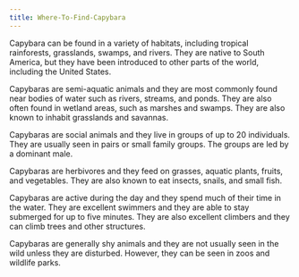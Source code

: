```yaml
---
title: Where-To-Find-Capybara
---
```


Capybara can be found in a variety of habitats, including tropical rainforests, grasslands, swamps, and rivers. They are native to South America, but they have been introduced to other parts of the world, including the United States.

Capybaras are semi-aquatic animals and they are most commonly found near bodies of water such as rivers, streams, and ponds. They are also often found in wetland areas, such as marshes and swamps. They are also known to inhabit grasslands and savannas.

Capybaras are social animals and they live in groups of up to 20 individuals. They are usually seen in pairs or small family groups. The groups are led by a dominant male.

Capybaras are herbivores and they feed on grasses, aquatic plants, fruits, and vegetables. They are also known to eat insects, snails, and small fish.

Capybaras are active during the day and they spend much of their time in the water. They are excellent swimmers and they are able to stay submerged for up to five minutes. They are also excellent climbers and they can climb trees and other structures.

Capybaras are generally shy animals and they are not usually seen in the wild unless they are disturbed. However, they can be seen in zoos and wildlife parks.